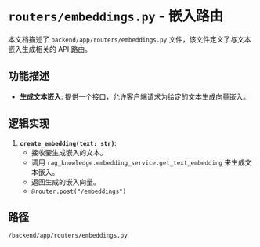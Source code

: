 # `routers/embeddings.py` - 嵌入路由

本文档描述了 `backend/app/routers/embeddings.py` 文件，该文件定义了与文本嵌入生成相关的 API 路由。

## 功能描述
*   **生成文本嵌入**: 提供一个接口，允许客户端请求为给定的文本生成向量嵌入。

## 逻辑实现
1.  **`create_embedding(text: str)`**:
    *   接收要生成嵌入的文本。
    *   调用 `rag_knowledge.embedding_service.get_text_embedding` 来生成文本嵌入。
    *   返回生成的嵌入向量。
    *   `@router.post("/embeddings")`

## 路径
`/backend/app/routers/embeddings.py`